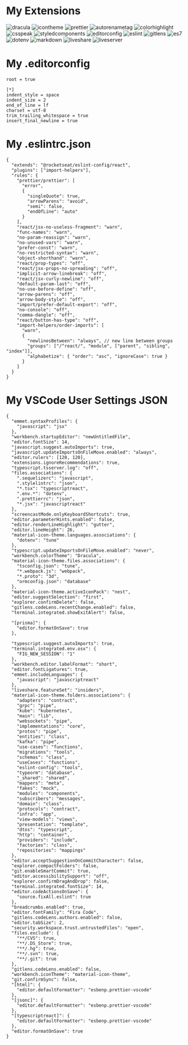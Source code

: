 # My Extensions

![dracula](https://user-images.githubusercontent.com/84609153/189964168-40c3162d-cd6d-4bf3-9d48-b1504c1c26ad.png)
![icontheme](https://user-images.githubusercontent.com/84609153/189963520-733f8a8c-d6c4-46e5-88f3-e3a6b3ea8cc6.png)
![prettier](https://user-images.githubusercontent.com/84609153/189963394-90750dca-c511-4471-9274-816ff776385d.png)
![autorenametag](https://user-images.githubusercontent.com/84609153/189962925-43277043-19d4-432c-ad98-db01860ae6cb.png)
![colorhighlight](https://user-images.githubusercontent.com/84609153/189963146-4377afd5-7a38-4b9c-9fec-7908904b5310.png)
![csspeak](https://user-images.githubusercontent.com/84609153/189963245-eb9667eb-2f15-426e-94e9-09ca6641f11e.png)
![styledcomponents](https://user-images.githubusercontent.com/84609153/189963595-a789f6f8-1921-4b68-8b91-ef019af21c85.png)
![editorconfig](https://user-images.githubusercontent.com/84609153/189964123-69fbc400-f060-4558-8003-2d0958477504.png)
![eslint](https://user-images.githubusercontent.com/84609153/189964013-3d486abd-a4bc-4a2a-a4c5-35f97feab504.png)
![gitlens](https://user-images.githubusercontent.com/84609153/189963973-a1c2d41f-bfa6-41c3-86b8-b0a2895af417.png)
![es7](https://user-images.githubusercontent.com/84609153/189964074-b7e2cfbb-c042-4be3-9944-01d6ea486d5a.png)
![dotenv](https://user-images.githubusercontent.com/84609153/189964216-1a3a19c2-ecb6-43ba-9046-9b123fea6012.png)
![markdown](https://user-images.githubusercontent.com/84609153/189963446-f75032e4-7157-4f89-93af-a0d52b2677f8.png)
![liveshare](https://user-images.githubusercontent.com/84609153/189963707-796f999f-4e76-48c5-8690-8014c1781e0e.png)
![liveserver](https://user-images.githubusercontent.com/84609153/189963742-c035ecce-b17d-461c-8c26-dc306ae725d3.png)

# My .editorconfig
```
root = true

[*]
indent_style = space
indent_size = 2
end_of_line = lf
charset = utf-8
trim_trailing_whitespace = true
insert_final_newline = true
```

# My .eslintrc.json
```
{
  "extends": "@rocketseat/eslint-config/react",
  "plugins": ["import-helpers"],
  "rules": {
    "prettier/prettier": [
      "error",
      {
        "singleQuote": true,
        "arrowParens": "avoid",
        "semi": false,
        "endOfLine": "auto"
      }
    ],
    "react/jsx-no-useless-fragment": "warn",
    "func-names": "warn",
    "no-param-reassign": "warn",
    "no-unused-vars": "warn",
    "prefer-const": "warn",
    "no-restricted-syntax": "warn",
    "object-shorthand": "warn",
    "react/prop-types": "off",
    "react/jsx-props-no-spreading": "off",
    "implicit-arrow-linebreak": "off",
    "react/jsx-curly-newline": "off",
    "default-param-last": "off",
    "no-use-before-define": "off",
    "arrow-parens": "off",
    "arrow-body-style": "off",
    "import/prefer-default-export": "off",
    "no-console": "off",
    "comma-dangle": "off",
    "react/button-has-type": "off",
    "import-helpers/order-imports": [
      "warn",
      {
        "newlinesBetween": "always", // new line between groups
        "groups": ["/^react/", "module", ["parent", "sibling", "index"]],
        "alphabetize": { "order": "asc", "ignoreCase": true }
      }
    ]
  }
}

```

# My VSCode User Settings JSON
```
{
  "emmet.syntaxProfiles": {
    "javascript": "jsx"
  },
  "workbench.startupEditor": "newUntitledFile",
  "editor.fontSize": 14,
  "javascript.suggest.autoImports": true,
  "javascript.updateImportsOnFileMove.enabled": "always",
  "editor.rulers": [120, 120],
  "extensions.ignoreRecommendations": true,
  "typescript.tsserver.log": "off",
  "files.associations": {
    ".sequelizerc": "javascript",
    ".stylelintrc": "json",
    "*.tsx": "typescriptreact",
    ".env.*": "dotenv",
    ".prettierrc": "json",
    "*.jsx": "javascriptreact"
  },
  "screencastMode.onlyKeyboardShortcuts": true,
  "editor.parameterHints.enabled": false,
  "editor.renderLineHighlight": "gutter",
  "editor.lineHeight": 26,
  "material-icon-theme.languages.associations": {
    "dotenv": "tune"
  },
  "typescript.updateImportsOnFileMove.enabled": "never",
  "workbench.colorTheme": "Dracula",
  "material-icon-theme.files.associations": {
    "tsconfig.json": "tune",
    "*.webpack.js": "webpack",
    "*.proto": "3d",
    "ormconfig.json": "database"
  },
  "material-icon-theme.activeIconPack": "nest",
  "editor.suggestSelection": "first",
  "explorer.confirmDelete": false,
  "gitlens.codeLens.recentChange.enabled": false,
  "terminal.integrated.showExitAlert": false,

  "[prisma]": {
    "editor.formatOnSave": true
  },

  "typescript.suggest.autoImports": true,
  "terminal.integrated.env.osx": {
    "FIG_NEW_SESSION": "1"
  },
  "workbench.editor.labelFormat": "short",
  "editor.fontLigatures": true,
  "emmet.includeLanguages": {
    "javascript": "javascriptreact"
  },
  "liveshare.featureSet": "insiders",
  "material-icon-theme.folders.associations": {
    "adapters": "contract",
    "grpc": "pipe",
    "kube": "kubernetes",
    "main": "lib",
    "websockets": "pipe",
    "implementations": "core",
    "protos": "pipe",
    "entities": "class",
    "kafka": "pipe",
    "use-cases": "functions",
    "migrations": "tools",
    "schemas": "class",
    "useCases": "functions",
    "eslint-config": "tools",
    "typeorm": "database",
    "_shared": "shared",
    "mappers": "meta",
    "fakes": "mock",
    "modules": "components",
    "subscribers": "messages",
    "domain": "class",
    "protocols": "contract",
    "infra": "app",
    "view-models": "views",
    "presentation": "template",
    "dtos": "typescript",
    "http": "container",
    "providers": "include",
    "factories": "class",
    "repositories": "mappings"
  },
  "editor.acceptSuggestionOnCommitCharacter": false,
  "explorer.compactFolders": false,
  "git.enableSmartCommit": true,
  "editor.accessibilitySupport": "off",
  "explorer.confirmDragAndDrop": false,
  "terminal.integrated.fontSize": 14,
  "editor.codeActionsOnSave": {
    "source.fixAll.eslint": true
  },
  "breadcrumbs.enabled": true,
  "editor.fontFamily": "Fira Code",
  "gitlens.codeLens.authors.enabled": false,
  "editor.tabSize": 2,
  "security.workspace.trust.untrustedFiles": "open",
  "files.exclude": {
    "**/CVS": true,
    "**/.DS_Store": true,
    "**/.hg": true,
    "**/.svn": true,
    "**/.git": true
  },
  "gitlens.codeLens.enabled": false,
  "workbench.iconTheme": "material-icon-theme",
  "git.confirmSync": false,
  "[html]": {
    "editor.defaultFormatter": "esbenp.prettier-vscode"
  },
  "[jsonc]": {
    "editor.defaultFormatter": "esbenp.prettier-vscode"
  },
  "[typescriptreact]": {
    "editor.defaultFormatter": "esbenp.prettier-vscode"
  },
  "editor.formatOnSave": true
}

```
